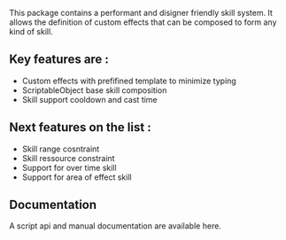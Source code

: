 This package contains a performant and disigner friendly skill system.
It allows the definition of custom effects that can be composed to form any kind of skill.

## Key features are :
 - Custom effects with prefifined template to minimize typing
 - ScriptableObject base skill composition
 - Skill support cooldown and cast time
 
## Next features on the list :
 - Skill range cosntraint
 - Skill ressource constraint
 - Support for over time skill
 - Support for area of effect skill
 
## Documentation
A script api and manual documentation are available here.
